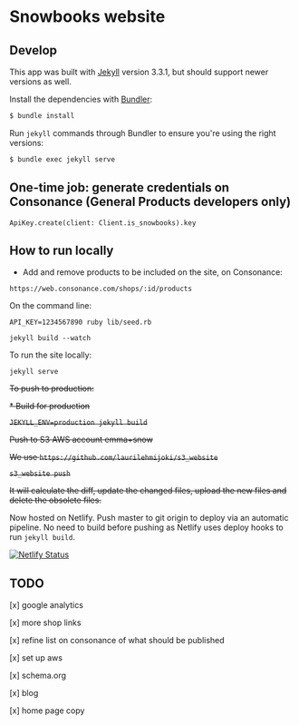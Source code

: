 # Snowbooks website

## Develop

This app was built with [Jekyll](http://jekyllrb.com/) version 3.3.1, but should support newer versions as well.

Install the dependencies with [Bundler](http://bundler.io/):

~~~bash
$ bundle install
~~~

Run `jekyll` commands through Bundler to ensure you're using the right versions:

~~~bash
$ bundle exec jekyll serve
~~~

## One-time job: generate credentials on Consonance (General Products developers only)

`ApiKey.create(client: Client.is_snowbooks).key`

## How to run locally

* Add and remove products to be included on the site, on Consonance:

`https://web.consonance.com/shops/:id/products`

On the command line:

`API_KEY=1234567890 ruby lib/seed.rb`

`jekyll build --watch`

To run the site locally:

`jekyll serve`


~~To push to production:~~

~~* Build for production~~

~~`JEKYLL_ENV=production jekyll build`~~

~~Push to S3 AWS account emma+snow~~

~~We use `https://github.com/laurilehmijoki/s3_website`~~

~~`s3_website push`~~

~~It will calculate the diff, update the changed files, upload the new files and delete the obsolete files.~~

Now hosted on Netlify. Push master to git origin to deploy via an automatic pipeline. No need to build before pushing as Netlify uses deploy hooks to run `jekyll build`. 

[![Netlify Status](https://api.netlify.com/api/v1/badges/f9528ec6-7dd5-467d-ac49-300a916e97cb/deploy-status)](https://app.netlify.com/sites/snowbooks/deploys)

## TODO

[x] google analytics

[x] more shop links

[x] refine list on consonance of what should be published

[x] set up aws

[x] schema.org

[x] blog

[x] home page copy
